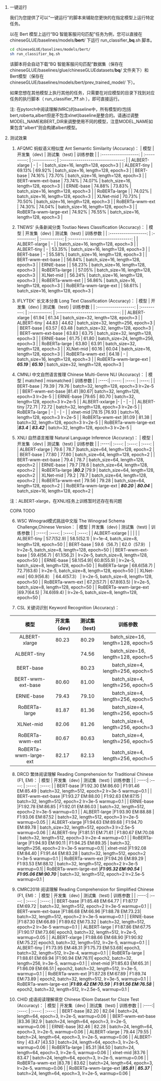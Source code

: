 <!--1. 数据集整体下载，解压到glue文件夹里-->
<!--  ```cd glue ```-->
<!--  ```wget https://storage.googleapis.com/chineseglue/chineseGLUEdatasets.v0.0.1.zip```-->

<!--    注：lcqmc数据集，请从<a href="http://icrc.hitsz.edu.cn/info/1037/1146.htm">这里</a>申请或搜索网络-->

<!--2. 训练模型-->
<!--  将预训练模型下载解压到对应的模型中prev_trained_model文件夹里-->
<!--  a. albert_xlarge-->
<!--  https://github.com/brightmart/albert_zh-->
<!--  b. bert-->
<!--  https://github.com/google-research/bert  -->
<!--  c. bert-wwm-ext  -->
<!--  https://github.com/ymcui/Chinese-BERT-wwm  -->
<!--  d. ernie  -->
<!--  https://github.com/ArthurRizar/tensorflow_ernie  -->
<!--  e. roberta    -->
<!--  https://github.com/brightmart/roberta_zh  -->
<!--  f. xlnet  -->
<!--  https://github.com/ymcui/Chinese-PreTrained-XLNet  -->
<!--  修改run_classifier.sh指定模型路径  -->
<!--  运行各个模型文件夹下不同任务对应的run_classifier_*.sh即可。如跑xnl运行： -->
<!--  ```sh run_classifier_xnli.sh```-->

1. 一键运行

    我们为您提供了可以“一键运行”的脚本来辅助您更快的在指定模型上运行特定任务。  
    
    以在 Bert 模型上运行“BQ 智能客服问句匹配”任务为例，您可以直接在 chineseGLUE/baselines/models/**bert**/ 下运行 run_classifier_**bq**.sh 脚本。

    ```bash
    cd chineseGLUE/baselines/models/bert/
    sh run_classifier_bq.sh
    ```
    
    该脚本将会自动下载“BQ 智能客服问句匹配”数据集（保存在chineseGLUE/baselines/glue/chineseGLUEdatasets/**bq**/ 文件夹下）和Bert模型（保存在 chineseGLUE/baselines/models/bert/prev_trained_model/ 下）。
    
    如果您想在其他模型上执行其他的任务，只需要在对应模型的目录下找到对应任务的执行脚本（ run_classifier_**??**.sh ），即可直接运行。
    
    注: 在pytorch中阅读理解(MRC)的baseline中，所有模型的(包括bert,roberta,albert但是不包含xlnet)baseline是整合的。请通过调整MODEL_NAME和BERT_DIR来调整使用不同的模型，注意MODEL_NAME如果包含"albert"则会构建albert模型。
    
2. 测试效果


    1. AFQMC 蚂蚁语义相似度 Ant Semantic Similarity (Accuracy)：
    |         模型          | 开发集（dev) | 测试集（test) |              训练参数              |
    | :-------------------: | :----------: | :-----------: | :--------------------------------: |
    |     ALBERT-xlarge     |    -     |     -   | batch_size=16, length=128, epoch=3 |
    |      ALBERT-tiny      |    69.13%     |    69.92%    | batch_size=16, length=128, epoch=3 |
    |       BERT-base       |    74.16%     |     73.70%  | batch_size=16, length=128, epoch=3 |
    |   BERT-wwm-ext-base   |    73.74%     |      74.07%   | batch_size=16, length=128, epoch=3 |
    |      ERNIE-base       |         74.88% |      73.83%    | batch_size=16, length=128, epoch=3 |
    |     RoBERTa-large     |         |       74.02%   | batch_size=16, length=128, epoch=3 |
    |       XLNet-mid       |     70.73%    |   70.50%       | batch_size=16, length=128, epoch=3 |
    |    RoBERTa-wwm-ext    |   74.30%      |      74.04%       | batch_size=16, length=128, epoch=3 |
    | RoBERTa-wwm-large-ext |  74.92% |  76.55% | batch_size=16, length=128, epoch=3 |

    2. TNEWS' 头条新闻分类 Toutiao News Classification (Accuracy)：
    |         模型          | 开发集（dev) | 测试集（test) |              训练参数              |
    | :-------------------: | :----------: | :-----------: | :--------------------------------: |
    |     ALBERT-xlarge     |    -     |         | batch_size=16, length=128, epoch=3 |
    |      ALBERT-tiny      |    -     |       53.35%   | batch_size=16, length=128, epoch=3 |
    |       BERT-base       |    -     |     55.58%    | batch_size=16, length=128, epoch=3 |
    |   BERT-wwm-ext-base   |         |    56.84%      | batch_size=16, length=128, epoch=3 |
    |      ERNIE-base       |         |     58.23%     | batch_size=16, length=128, epoch=3 |
    |     RoBERTa-large     |         |      57.05%    | batch_size=16, length=128, epoch=3 |
    |       XLNet-mid       |         |      56.24%    | batch_size=16, length=128, epoch=3 |
    |    RoBERTa-wwm-ext    |         |      56.86%       | batch_size=16, length=128, epoch=3 |
    | RoBERTa-wwm-large-ext |   | 58.61%  | batch_size=16, length=128, epoch=3 |

    3. IFLYTEK' 长文本分类 Long Text Classification (Accuracy)：
    |         模型          | 开发集（dev) | 测试集（test) |              训练参数              |
    | :-------------------: | :----------: | :-----------: | :--------------------------------: |
    |     ALBERT-xlarge     |    61.94     |     61.34     | batch_size=32, length=128, epoch=3 |
    |      ALBERT-tiny      |    44.83     |     44.62     | batch_size=32, length=256, epoch=3 |
    |       BERT-base       |    63.57     |     63.48     | batch_size=32, length=128, epoch=3 |
    |   BERT-wwm-ext-base   |    63.83     |     63.75     | batch_size=32, length=128, epoch=3 |
    |      ERNIE-base       |    61.75     |     61.80     | batch_size=24, length=256, epoch=3 |
    |     RoBERTa-large     |    63.80     |     63.91     | batch_size=32, length=128, epoch=3 |
    |       XLNet-mid       |    60.16     |     60.04     | batch_size=16, length=128, epoch=3 |
    |    RoBERTa-wwm-ext    |    64.18     |       -       | batch_size=16, length=128, epoch=3 |
    | RoBERTa-wwm-large-ext | ***65.19***  |  ***65.10***  | batch_size=32, length=128, epoch=3 |

    4. CMNLI 中文自然语言推理 Chinese Multi-Genre NLI (Accuracy)：
    | 模型 | matched | mismatched |  训练参数 |
    | :----:| :----: | :----: | :----: |
    | BERT-base	| 79.39 | 79.76 | batch=32, length=128, epoch=3 lr=2e-5 |
    | BERT-wwm-ext-base	|81.41 |80.67|	batch=32, length=128, epoch=3 lr=2e-5 |
    | ERNIE-base	|79.65 | 80.70 | batch=32, length=128, epoch=3 lr=2e-5 |
    | ALBERT-xxlarge	|- | - | - |
    | ALBERT-tiny	|72.71 | 72.72 | batch=32, length=128, epoch=3 lr=2e-5 |
    | RoBERTa-large	| - | - | - |
    | xlnet-mid	|78.15 |76.93 | batch=16, length=128, epoch=3 lr=2e-5 |
    | RoBERTa-wwm-ext	|81.09 | 81.38 | batch=32, length=128, epoch=3 lr=2e-5  |
    | RoBERTa-wwm-large-ext	|***83.4*** | ***83.42*** | batch=32, length=128, epoch=3 lr=2e-5  |


    5. XNLI 自然语言推理  Natural Language Inference (Accuracy)：
    | 模型 | 开发集（dev) | 测试集（test) | 训练参数 |
    | :----:| :----: | :----: | :----: |
    | ALBERT-xlarge | 79.6 | 78.7 |batch_size=64, length=128, epoch=2 |
    | BERT-base | 77.80 | 77.80 | batch_size=64, length=128, epoch=2 |
    | BERT-wwm-ext-base | 79.4 | 78.7 | batch_size=64, length=128, epoch=2 |
    | ERNIE-base  | 79.7  |78.6 | batch_size=64, length=128, epoch=2 |
    | RoBERTa-large |***80.2*** |79.9 | batch_size=64, length=128, epoch=2 |
    | XLNet-mid | 79.2 | 78.7 | batch_size=64, length=128, epoch=2 |
    | RoBERTa-wwm-ext | 79.56 | 79.28 | batch_size=64, length=128, epoch=2 |
    | RoBERTa-wwm-large-ext | ***80.20*** | ***80.04*** | batch_size=16, length=128, epoch=2 |

    注：ALBERT-xlarge，在XNLI任务上训练暂时还存在有问题

    COPA TODO 

    6. WSC Winograd模式挑战中文版  The Winograd Schema Challenge,Chinese Version：
    | 模型 | 开发集（dev) | 测试集（test) | 训练参数 |
    | :----:| :----: | :----: | :----: |
    | ALBERT-xxlarge |    |    |  |
    | ALBERT-tiny |  57.7(52.9)  |  58.5(52.1)  | lr=1e-4, batch_size=8, length=128, epoch=50   |
    | BERT-base | 59.6（56.7)  | 62.0（57.9）  |  lr=2e-5, batch_size=8, length=128, epoch=50 |
    | BERT-wwm-ext-base | 59.4(56.7) |  61.1(56.2) | lr=2e-5, batch_size=8, length=128, epoch=50   |
    | ERNIE-base  | 58.1(54.9)| 60.8(55.9) | lr=2e-5, batch_size=8, length=128, epoch=50   |
    | RoBERTa-large | 68.6(58.7)  | 72.7(63.6)  | lr=2e-5, batch_size=8, length=128, epoch=50   |
    | XLNet-mid | 60.9(56.8）  |  64.4(57.3） | lr=2e-5, batch_size=8, length=128, epoch=50   |
    | RoBERTa-wwm-ext | 67.2(57.7)  | 67.8(63.5)  | lr=2e-5, batch_size=8, length=128, epoch=50   |
    | RoBERTa-wwm-large-ext |69.7(64.5) |  74.6(69.4) | lr=2e-5, batch_size=8, length=128, epoch=50   |

    7. CSL 关键词识别  Keyword Recognition (Accuracy)：

    |         模型          | 开发集（dev) | 测试集（test) |              训练参数              |
    | :-------------------: | :----------: | :-----------: | :--------------------------------: |
    |     ALBERT-xlarge     |    80.23     |     80.29     | batch_size=16, length=128, epoch=5 |
    |     ALBERT-tiny     |             |     74.56     | batch_size=16, length=128, epoch=5 |
    |       BERT-base       |              |     80.23     | batch_size=4, length=256, epoch=5  |
    |   BERT-wwm-ext-base   |    80.60     |     81.00     | batch_size=4, length=256, epoch=5  |
    |      ERNIE-base       |    79.43     |     79.10     | batch_size=4, length=256, epoch=5  |
    |     RoBERTa-large     |    81.87     |     81.36     | batch_size=4, length=256, epoch=5  |
    |       XLNet-mid       |    82.06     |     81.26     | batch_size=4, length=256, epoch=3  |
    |    RoBERTa-wwm-ext    |    80.67     |     80.63     | batch_size=4, length=256, epoch=5  |
    | RoBERTa-wwm-large-ext |    82.17     |     82.13     | batch_size=4, length=256, epoch=5  |

    8. DRCD 繁体阅读理解 Reading Comprehension for Traditional Chinese (F1, EM)：
    | 模型 | 开发集（dev) | 测试集（test) | 训练参数 |
    | :----:| :----: | :----: | :----: |
    | BERT-base |F1:92.30 EM:86.60 | F1:91.46 EM:85.49 |  batch=32, length=512, epoch=2 lr=3e-5 warmup=0.1 |
    | BERT-wwm-ext-base |F1:93.27 EM:88.00 | F1:92.63 EM:87.15 |  batch=32, length=512, epoch=2 lr=3e-5 warmup=0.1 |
    | ERNIE-base  |F1:92.78 EM:86.85 | F1:92.01 EM:86.03 |  batch=32, length=512, epoch=2 lr=3e-5 warmup=0.1 |
    | ALBERT-large  |F1:93.90 EM:88.88 | F1:93.06 EM:87.52 |  batch=32, length=512, epoch=3 lr=2e-5 warmup=0.05 |
    | ALBERT-xlarge |F1:94.63 EM:89.68 | F1:94.70 EM:89.78 |  batch_size=32, length=512, epoch=3 lr=2.5e-5 warmup=0.06 |
    | ALBERT-tiny |F1:81.51 EM:71.61 | F1:80.67 EM:70.08 |  batch=32, length=512, epoch=3 lr=2e-4 warmup=0.1 |
    | RoBERTa-large |F1:94.93 EM:90.11 | F1:94.25 EM:89.35 |  batch=32, length=256, epoch=2 lr=3e-5 warmup=0.1|
    | xlnet-mid |F1:92.08 EM:84.40 | F1:91.44 EM:83.28 | batch=32, length=512, epoch=2 lr=3e-5 warmup=0.1 |
    | RoBERTa-wwm-ext |F1:94.26 EM:89.29 | F1:93.53 EM:88.12 |  batch=32, length=512, epoch=2 lr=3e-5 warmup=0.1|
    | RoBERTa-wwm-large-ext |***F1:95.32 EM:90.54*** | ***F1:95.06 EM:90.70*** | batch=32, length=512, epoch=2 lr=2.5e-5 warmup=0.1 |

    9. CMRC2018 阅读理解 Reading Comprehension for Simplified Chinese (F1, EM)：
    | 模型 | 开发集（dev) | 测试集（test) |  训练参数 |
    | :----:| :----: | :----: | :----: |
    | BERT-base	|F1:85.48 EM:64.77 | F1:87.17 EM:69.72 | batch=32, length=512, epoch=2 lr=3e-5 warmup=0.1 |
    | BERT-wwm-ext-base	|F1:86.68 EM:66.96 |F1:88.78 EM:73.23|	batch=32, length=512, epoch=2 lr=3e-5 warmup=0.1 |
    | ERNIE-base	|F1:87.30 EM:66.89 | F1:89.62 EM:73.32 | batch=32, length=512, epoch=2 lr=3e-5 warmup=0.1 |
    | ALBERT-large	| F1:87.86 EM:67.75 |F1:90.17 EM:73.66| epoch3, batch=32, length=512, lr=2e-5, warmup=0.05 |
    | ALBERT-xlarge	| F1:88.66 EM:68.90 |F1:90.92 EM:75.22| epoch3, batch=32, length=512, lr=2e-5, warmup=0.1 |
    | ALBERT-tiny	| F1:73.95 EM:48.31 |F1:75.73 EM:53.68| epoch3, batch=32, length=512, lr=2e-4, warmup=0.1 |
    | RoBERTa-large	| F1:88.61 EM:69.94 |F1:90.94 EM:76.11| epoch2, batch=32, length=256, lr=3e-5, warmup=0.1 |
    | xlnet-mid	|F1:85.63 EM:65.31 | F1:86.09 EM:66.51 | epoch2, batch=32, length=512, lr=3e-5, warmup=0.1 |
    | RoBERTa-wwm-ext	|F1:87.28 EM:67.89 | F1:89.74 EM:73.89 | epoch2, batch=32, length=512, lr=3e-5, warmup=0.1 |
    | RoBERTa-wwm-large-ext	|***F1:89.42 EM:70.59*** | ***F1:91.56 EM:76.58*** | epoch2, batch=32, length=512, lr=2.5e-5, warmup=0.1 |

    10. CHID 成语阅读理解填空 Chinese IDiom Dataset for Cloze Test (Accuracy)：
    | 模型 | 开发集（dev) | 测试集（test) |  训练参数 |
    | :----:| :----: | :----: | :----: |
    | BERT-base	|82.20 | 82.04 | batch=24, length=64, epoch=3, lr=2e-5, warmup=0.06 |
    | BERT-wwm-ext-base	|83.36 |82.9 |	batch=24, length=64, epoch=3, lr=2e-5, warmup=0.06 |
    | ERNIE-base	|82.46 | 82.28 | batch=24, length=64, epoch=3, lr=2e-5, warmup=0.06 |
    | ALBERT-xlarge	| 79.44 |79.55 | batch=24, length=64, epoch=3, lr=2e-5, warmup=0.06 |
    | ALBERT-tiny	| 43.47 |43.53 | batch=24, length=64, epoch=3, lr=2e-5, warmup=0.06 |
    | RoBERTa-large	| 85.31 |84.50 | batch=24, length=64, epoch=3, lr=2e-5, warmup=0.06 |
    | xlnet-mid	|83.76 | 83.47 | batch=24, length=64, epoch=3, lr=2e-5, warmup=0.06 |
    | RoBERTa-wwm-ext	|83.78 | 83.62 | batch=24, length=64, epoch=3, lr=2e-5, warmup=0.06 |
    | RoBERTa-wwm-large-ext	|***85.81*** | ***85.37*** | batch=24, length=64, epoch=3, lr=2e-5, warmup=0.06 |
